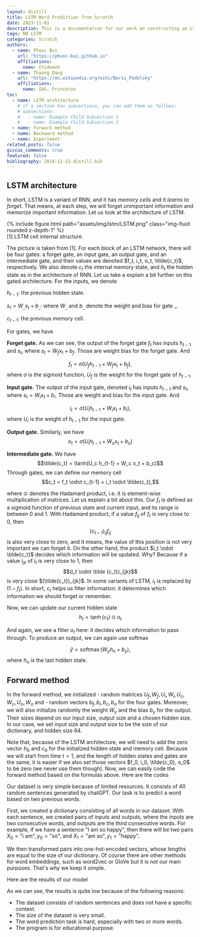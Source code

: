 ```yaml
---
layout: distill
title: LSTM Word Prediction from Scratch
date: 2023-11-01
description: This is a documentation for our work on constructing an LSTM net-work that uses only Numpy for word prediction. In our work, we use previous two words to predict a next word. The formulas and structure of our program are described in detail in this documentation.
tags: NN LSTM
categories: Scratch
authors:
  - name: Phuoc Bui
    url: "https://phuoc-bui.github.io"
    affiliations:
      name: Chidoanh
  - name: Thuong Dang
    url: "https://en.wikipedia.org/wiki/Boris_Podolsky"
    affiliations:
      name: IAS, Princeton
toc:
  - name: LSTM architecture
    # if a section has subsections, you can add them as follows:
    # subsections:
    #   - name: Example Child Subsection 1
    #   - name: Example Child Subsection 2
  - name: Forward method
  - name: Backward method
  - name: Experiment
related_posts: false
giscus_comments: true
featured: false
bibliography: 2018-12-22-distill.bib
---
```

<d-cite key="gregor2015draw"></d-cite>
## LSTM architecture

In short, LSTM is a variant of RNN, and it has _memory cells_ and it _learns to forget_. That means, at each step, we will forget unimportant information and memorize important information. Let us look at the architecture of LSTM.

<div class="row mt-3">
    <div class="col-sm mt-3 mt-md-0">
        {% include figure.html path="assets/img/lstm/LSTM.png" class="img-fluid rounded z-depth-1" %}
    </div>
</div>
<div class="caption">
    [1] LSTM cell internal structure.
</div>

The picture is taken from [1]. For each block of an LSTM network, there will be four gates: a forget gate, an input gate, an output gate, and an intermediate gate, and their values are denoted $f_t, i_t, o_t, \tilde{c_t}$, respectively. We also denote $c_t$ the internal memory state, and $h_t$ the hidden state as in the architecture of RNN. Let us take a explain a bit further on this gated architecture. For the inputs, we denote

$h_{t-1}$: the previous hidden state.

$s_t = W_{\_} x_t + b_{\_}$: where $W_{\_}$ and $b_{\_}$ denote the weight and bias for gate $\_$.

$c_{t-1}$: the previous memory cell.

For gates, we have

__Forget gate.__ As we can see, the output of the forget gate $f_t$ has inputs $h_{t-1}$ and $s_t$, where $s_t = W_f x_t + b_f$. Those are weight bias for the forget gate. And 

$$f_t = \sigma(U_f h_{t-1} + W_f x_t + b_f),$$
where $\sigma$ is the sigmoid function, $U_f$ is the weight for the forget gate of $h_{t-1}$.

__Input gate.__ The output of the input gate, denoted $i_t$ has inputs $h_{t-1}$ and $s_t$, where $s_t = W_i x_t + b_i$. Those are weight and bias for the input gate. And

$$i_t = \sigma(U_i h_{t-1} + W_i x_t + b_i),$$
where $U_i$ is the weight of $h_{t-1}$ for the input gate.

__Output gate.__ Similarly, we have
$$o_t = \sigma(U_i h_{t-1} + W_o x_t + b_o)$$

__Intermediate gate.__ We have
$$\tilde{c_t} = \tanh(U_c h_{t-1} + W_c x_t + b_c)$$
Through gates, we can define our memory cell
$$c_t = f_t \odot c_{t-1} + i_t \odot \tilde{c_t},$$

where $\odot$ denotes the Hadamard product, i.e. it is element-wise multiplication of matrices. Let us explain a bit about this. Our $f_t$ is defined as a sigmoid function of previous state and current input, and its range is between $0$ and $1$. With Hadamard product, if a value $f_{ij}$ of $f_t$ is very close to $0$, then $$(c_{t-1})_{ij}f_{ij}$$ is also very close to zero, and it means, the value of this position is not very important we can forget it. On the other hand, the product $i_t \odot \tilde{c_t}$ decides which information will be updated. Why? Because if a value $i_{jk}$ of $i_t$ is very close to $1$, then $$(i_t \odot \tilde {c_t})_{jk}$$ is very close $(\tilde{c_t})_{jk}$. In some variants of LSTM, $i_t$ is replaced by $(1 - f_t)$. In short, $c_t$ helps us filter information: it determines which information we should forget or remember.

Now, we can update our current hidden state
$$h_t = \tanh(c_t) \odot o_t$$

And again, we see a filter $o_t$ here: it decides which information to pass through. To produce an output, we can again use softmax

$$\widehat{y} = \operatorname{softmax}(W_y h_n + b_y),$$
where $h_n$ is the last hidden state.

## Forward method

In the forward method, we initialized 
    - random matrices $U_f, W_f, U_i, W_i, U_c, W_c, U_o, W_o$ and
    - random vectors $b_f, b_i, b_c, b_o$
for the four gates. Moreover, we will also initialize randomly the weight $W_y$ and the bias $b_y$ for the output. Their sizes depend on our input size, output size and a chosen hidden size. In our case, we set input size and output size to be the size of our dictionary, and hidden size 64.

Note that, because of the LSTM architecture, we will need to add the zero vector $h_0$ and $c_0$ for the initialized hidden state and memory cell. Because we will start from time $t=1$, and the length of hidden states and gates are the same, it is easier if we also set those vectors $f_0, i_0, \tilde{c_0}, o_0$ to be zero (we never use them though). Now, we can easily code the forward method based on the formulas above. Here are the codes

Our dataset is very simple because of limited resources. It consists of 40 random sentences generated by chatGPT. Our task is to predict a word based on two previous words. 

First, we created a dictionary consisting of all words in our dataset. With each sentence, we created pairs of inputs and outputs, where the inputs are two consecutive words, and outputs are the third consecutive words. For example, if we have a sentence "I am so happy", then there will be two pairs $X_0 = \text{"i am"}, y_0 = \text{"so"}$, and $X_1 = \text{"am so"}, y_1 = \text{"happy"}$. 

We then transformed pairs into one-hot-encoded vectors, whose lengths are equal to the size of our dictionary. Of course there are other methods for word embeddings, such as word2vec or GloVe but it is not our main purposes. That's why we keep it simple. 

Here are the results of our model

As we can see, the results is quite low because of the following reasons:
- The dataset consists of random sentences and does not have a specific context.
- The size of the dataset is very small.
- The word prediction task is hard, especially with two or more words.
- The program is for educational purpose.

